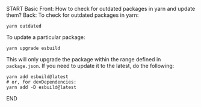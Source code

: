 START
Basic
Front: 
How to check for outdated packages in yarn and update them?
Back: 
To check for outdated packages in yarn:
```shell
yarn outdated
```

To update a particular package:
```shell
yarn upgrade esbuild
```

This will only upgrade the package within the range defined in `package.json`. If you need to update it to the latest, do the following:

```shell
yarn add esbuild@latest
# or, for devDependencies:
yarn add -D esbuild@latest
```
<!--ID: 1749374630052-->
END
